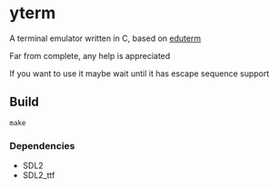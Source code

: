 # yterm
A terminal emulator written in C, based on [eduterm](https://www.uninformativ.de/blog/postings/2018-02-24/0/POSTING-en.html)

Far from complete, any help is appreciated

If you want to use it maybe wait until it has escape sequence support

## Build
```
make
```

### Dependencies
- SDL2
- SDL2_ttf
